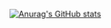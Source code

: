 [![Anurag's GitHub stats](https://github-readme-stats.vercel.app/api?username=nuoxiang&count_private=true&show_icons=true&theme=synthwave)](https://github.com/anuraghazra/github-readme-stats)
